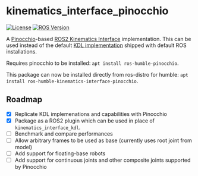 # kinematics_interface_pinocchio
[![License](https://img.shields.io/badge/License-Apache%202.0-blue.svg)](https://opensource.org/licenses/Apache-2.0)
[![ROS Version](https://img.shields.io/badge/ROS-Humble-brightgreen.svg?logo=ros)](https://docs.ros.org/en/humble/index.html)

A [Pinocchio](https://github.com/stack-of-tasks/pinocchio)-based [ROS2 Kinematics Interface](https://github.com/ros-controls/kinematics_interface) implementation. This can be used instead of the default [KDL implementation](https://github.com/ros-controls/kinematics_interface/tree/master/kinematics_interface_kdl) shipped with default ROS installations.

Requires pinocchio to be installed: `apt install ros-humble-pinocchio`.

This package can now be installed directly from ros-distro for humble: `apt install ros-humble-kinematics-interface-pinocchio`.

## Roadmap

- [x] Replicate KDL implemenations and capabilities with Pinocchio
- [x] Package as a ROS2 plugin which can be used in place of `kinematics_interface_kdl`.
- [ ] Benchmark and compare performances
- [ ] Allow arbitrary frames to be used as base (currently uses root joint from model)
- [ ] Add support for floating-base robots
- [ ] Add support for continuous joints and other composite joints supported by Pinocchio
